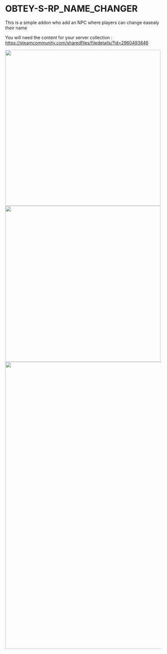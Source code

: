 # OBTEY-S-RP_NAME_CHANGER
This is a simple addon who add an NPC where players can change easealy their name

You will need the content for your server collection :
https://steamcommunity.com/sharedfiles/filedetails/?id=2960493846


<img src="https://i.imgur.com/vRc1ahK.png" width="500"/>

<img src="https://media.discordapp.net/attachments/1094970601493495869/1094973100178821140/image.png?width=623&height=657" width="500"/>

<img src="https://media.discordapp.net/attachments/1094970601493495869/1094973100531126312/image.png?width=1168&height=657" width="920"/>
